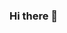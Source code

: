 ### Hi there 👋

<!--
**jualvarezlo/jualvarezlo** is a ✨ _special_ ✨ repository because its `README.md` (this file) appears on your GitHub profile.

Here are some ideas to get you started:

- 🌱 I’m currently studying mechatronics engineering in the Universidad Nacional de Colombia and learning the basics of coding and GitHub
- 👯 I’m looking to collaborate on everyting that can help me learn
- 🤔 I’m looking for help with App development

-->
